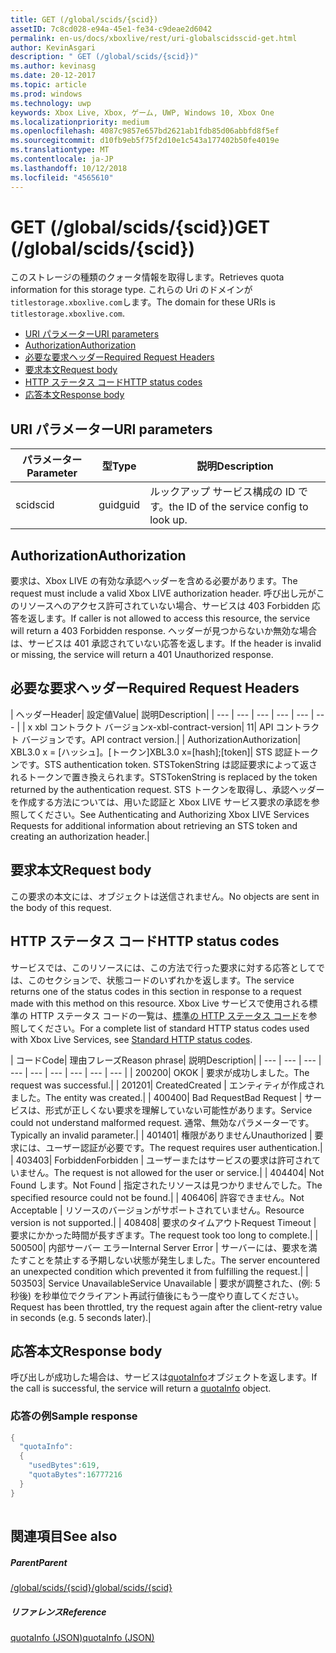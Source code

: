 ```yaml
---
title: GET (/global/scids/{scid})
assetID: 7c8cd028-e94a-45e1-fe34-c9deae2d6042
permalink: en-us/docs/xboxlive/rest/uri-globalscidsscid-get.html
author: KevinAsgari
description: " GET (/global/scids/{scid})"
ms.author: kevinasg
ms.date: 20-12-2017
ms.topic: article
ms.prod: windows
ms.technology: uwp
keywords: Xbox Live, Xbox, ゲーム, UWP, Windows 10, Xbox One
ms.localizationpriority: medium
ms.openlocfilehash: 4087c9857e657bd2621ab1fdb85d06abbfd8f5ef
ms.sourcegitcommit: d10fb9eb5f75f2d10e1c543a177402b50fe4019e
ms.translationtype: MT
ms.contentlocale: ja-JP
ms.lasthandoff: 10/12/2018
ms.locfileid: "4565610"
---
```

# <a name="get-globalscidsscid"></a><span data-ttu-id="a8a36-104">GET (/global/scids/{scid})</span><span class="sxs-lookup"><span data-stu-id="a8a36-104">GET (/global/scids/{scid})</span></span>
<span data-ttu-id="a8a36-105">このストレージの種類のクォータ情報を取得します。</span><span class="sxs-lookup"><span data-stu-id="a8a36-105">Retrieves quota information for this storage type.</span></span> <span data-ttu-id="a8a36-106">これらの Uri のドメインが`titlestorage.xboxlive.com`します。</span><span class="sxs-lookup"><span data-stu-id="a8a36-106">The domain for these URIs is `titlestorage.xboxlive.com`.</span></span>
 
  * [<span data-ttu-id="a8a36-107">URI パラメーター</span><span class="sxs-lookup"><span data-stu-id="a8a36-107">URI parameters</span></span>](#ID4EX)
  * [<span data-ttu-id="a8a36-108">Authorization</span><span class="sxs-lookup"><span data-stu-id="a8a36-108">Authorization</span></span>](#ID4ECB)
  * [<span data-ttu-id="a8a36-109">必要な要求ヘッダー</span><span class="sxs-lookup"><span data-stu-id="a8a36-109">Required Request Headers</span></span>](#ID4ENB)
  * [<span data-ttu-id="a8a36-110">要求本文</span><span class="sxs-lookup"><span data-stu-id="a8a36-110">Request body</span></span>](#ID4EWC)
  * [<span data-ttu-id="a8a36-111">HTTP ステータス コード</span><span class="sxs-lookup"><span data-stu-id="a8a36-111">HTTP status codes</span></span>](#ID4EBD)
  * [<span data-ttu-id="a8a36-112">応答本文</span><span class="sxs-lookup"><span data-stu-id="a8a36-112">Response body</span></span>](#ID4EUAAC)
 
<a id="ID4EX"></a>

 
## <a name="uri-parameters"></a><span data-ttu-id="a8a36-113">URI パラメーター</span><span class="sxs-lookup"><span data-stu-id="a8a36-113">URI parameters</span></span>
 
| <span data-ttu-id="a8a36-114">パラメーター</span><span class="sxs-lookup"><span data-stu-id="a8a36-114">Parameter</span></span>| <span data-ttu-id="a8a36-115">型</span><span class="sxs-lookup"><span data-stu-id="a8a36-115">Type</span></span>| <span data-ttu-id="a8a36-116">説明</span><span class="sxs-lookup"><span data-stu-id="a8a36-116">Description</span></span>| 
| --- | --- | --- | 
| <span data-ttu-id="a8a36-117">scid</span><span class="sxs-lookup"><span data-stu-id="a8a36-117">scid</span></span>| <span data-ttu-id="a8a36-118">guid</span><span class="sxs-lookup"><span data-stu-id="a8a36-118">guid</span></span>| <span data-ttu-id="a8a36-119">ルックアップ サービス構成の ID です。</span><span class="sxs-lookup"><span data-stu-id="a8a36-119">the ID of the service config to look up.</span></span>| 
  
<a id="ID4ECB"></a>

 
## <a name="authorization"></a><span data-ttu-id="a8a36-120">Authorization</span><span class="sxs-lookup"><span data-stu-id="a8a36-120">Authorization</span></span>
 
<span data-ttu-id="a8a36-121">要求は、Xbox LIVE の有効な承認ヘッダーを含める必要があります。</span><span class="sxs-lookup"><span data-stu-id="a8a36-121">The request must include a valid Xbox LIVE authorization header.</span></span> <span data-ttu-id="a8a36-122">呼び出し元がこのリソースへのアクセス許可されていない場合、サービスは 403 Forbidden 応答を返します。</span><span class="sxs-lookup"><span data-stu-id="a8a36-122">If caller is not allowed to access this resource, the service will return a 403 Forbidden response.</span></span> <span data-ttu-id="a8a36-123">ヘッダーが見つからないか無効な場合は、サービスは 401 承認されていない応答を返します。</span><span class="sxs-lookup"><span data-stu-id="a8a36-123">If the header is invalid or missing, the service will return a 401 Unauthorized response.</span></span> 
  
<a id="ID4ENB"></a>

 
## <a name="required-request-headers"></a><span data-ttu-id="a8a36-124">必要な要求ヘッダー</span><span class="sxs-lookup"><span data-stu-id="a8a36-124">Required Request Headers</span></span>
 
| <span data-ttu-id="a8a36-125">ヘッダー</span><span class="sxs-lookup"><span data-stu-id="a8a36-125">Header</span></span>| <span data-ttu-id="a8a36-126">設定値</span><span class="sxs-lookup"><span data-stu-id="a8a36-126">Value</span></span>| <span data-ttu-id="a8a36-127">説明</span><span class="sxs-lookup"><span data-stu-id="a8a36-127">Description</span></span>| 
| --- | --- | --- | --- | --- | --- | 
| <span data-ttu-id="a8a36-128">x xbl コントラクト バージョン</span><span class="sxs-lookup"><span data-stu-id="a8a36-128">x-xbl-contract-version</span></span>| <span data-ttu-id="a8a36-129">1</span><span class="sxs-lookup"><span data-stu-id="a8a36-129">1</span></span>| <span data-ttu-id="a8a36-130">API コントラクト バージョンです。</span><span class="sxs-lookup"><span data-stu-id="a8a36-130">API contract version.</span></span>| 
| <span data-ttu-id="a8a36-131">Authorization</span><span class="sxs-lookup"><span data-stu-id="a8a36-131">Authorization</span></span>| <span data-ttu-id="a8a36-132">XBL3.0 x = [ハッシュ]。[トークン]</span><span class="sxs-lookup"><span data-stu-id="a8a36-132">XBL3.0 x=[hash];[token]</span></span>| <span data-ttu-id="a8a36-133">STS 認証トークンです。</span><span class="sxs-lookup"><span data-stu-id="a8a36-133">STS authentication token.</span></span> <span data-ttu-id="a8a36-134">STSTokenString は認証要求によって返されるトークンで置き換えられます。</span><span class="sxs-lookup"><span data-stu-id="a8a36-134">STSTokenString is replaced by the token returned by the authentication request.</span></span> <span data-ttu-id="a8a36-135">STS トークンを取得し、承認ヘッダーを作成する方法については、用いた認証と Xbox LIVE サービス要求の承認を参照してください。</span><span class="sxs-lookup"><span data-stu-id="a8a36-135">See Authenticating and Authorizing Xbox LIVE Services Requests for additional information about retrieving an STS token and creating an authorization header.</span></span>| 
  
<a id="ID4EWC"></a>

 
## <a name="request-body"></a><span data-ttu-id="a8a36-136">要求本文</span><span class="sxs-lookup"><span data-stu-id="a8a36-136">Request body</span></span>
 
<span data-ttu-id="a8a36-137">この要求の本文には、オブジェクトは送信されません。</span><span class="sxs-lookup"><span data-stu-id="a8a36-137">No objects are sent in the body of this request.</span></span>
  
<a id="ID4EBD"></a>

 
## <a name="http-status-codes"></a><span data-ttu-id="a8a36-138">HTTP ステータス コード</span><span class="sxs-lookup"><span data-stu-id="a8a36-138">HTTP status codes</span></span> 
 
<span data-ttu-id="a8a36-139">サービスでは、このリソースには、この方法で行った要求に対する応答としてでは、このセクションで、状態コードのいずれかを返します。</span><span class="sxs-lookup"><span data-stu-id="a8a36-139">The service returns one of the status codes in this section in response to a request made with this method on this resource.</span></span> <span data-ttu-id="a8a36-140">Xbox Live サービスで使用される標準の HTTP ステータス コードの一覧は、[標準の HTTP ステータス コード](../../additional/httpstatuscodes.md)を参照してください。</span><span class="sxs-lookup"><span data-stu-id="a8a36-140">For a complete list of standard HTTP status codes used with Xbox Live Services, see [Standard HTTP status codes](../../additional/httpstatuscodes.md).</span></span>
 
| <span data-ttu-id="a8a36-141">コード</span><span class="sxs-lookup"><span data-stu-id="a8a36-141">Code</span></span>| <span data-ttu-id="a8a36-142">理由フレーズ</span><span class="sxs-lookup"><span data-stu-id="a8a36-142">Reason phrase</span></span>| <span data-ttu-id="a8a36-143">説明</span><span class="sxs-lookup"><span data-stu-id="a8a36-143">Description</span></span>| 
| --- | --- | --- | --- | --- | --- | --- | --- | --- | 
| <span data-ttu-id="a8a36-144">200</span><span class="sxs-lookup"><span data-stu-id="a8a36-144">200</span></span>| <span data-ttu-id="a8a36-145">OK</span><span class="sxs-lookup"><span data-stu-id="a8a36-145">OK</span></span> | <span data-ttu-id="a8a36-146">要求が成功しました。</span><span class="sxs-lookup"><span data-stu-id="a8a36-146">The request was successful.</span></span>| 
| <span data-ttu-id="a8a36-147">201</span><span class="sxs-lookup"><span data-stu-id="a8a36-147">201</span></span>| <span data-ttu-id="a8a36-148">Created</span><span class="sxs-lookup"><span data-stu-id="a8a36-148">Created</span></span> | <span data-ttu-id="a8a36-149">エンティティが作成されました。</span><span class="sxs-lookup"><span data-stu-id="a8a36-149">The entity was created.</span></span>| 
| <span data-ttu-id="a8a36-150">400</span><span class="sxs-lookup"><span data-stu-id="a8a36-150">400</span></span>| <span data-ttu-id="a8a36-151">Bad Request</span><span class="sxs-lookup"><span data-stu-id="a8a36-151">Bad Request</span></span> | <span data-ttu-id="a8a36-152">サービスは、形式が正しくない要求を理解していない可能性があります。</span><span class="sxs-lookup"><span data-stu-id="a8a36-152">Service could not understand malformed request.</span></span> <span data-ttu-id="a8a36-153">通常、無効なパラメーターです。</span><span class="sxs-lookup"><span data-stu-id="a8a36-153">Typically an invalid parameter.</span></span>| 
| <span data-ttu-id="a8a36-154">401</span><span class="sxs-lookup"><span data-stu-id="a8a36-154">401</span></span>| <span data-ttu-id="a8a36-155">権限がありません</span><span class="sxs-lookup"><span data-stu-id="a8a36-155">Unauthorized</span></span> | <span data-ttu-id="a8a36-156">要求には、ユーザー認証が必要です。</span><span class="sxs-lookup"><span data-stu-id="a8a36-156">The request requires user authentication.</span></span>| 
| <span data-ttu-id="a8a36-157">403</span><span class="sxs-lookup"><span data-stu-id="a8a36-157">403</span></span>| <span data-ttu-id="a8a36-158">Forbidden</span><span class="sxs-lookup"><span data-stu-id="a8a36-158">Forbidden</span></span> | <span data-ttu-id="a8a36-159">ユーザーまたはサービスの要求は許可されていません。</span><span class="sxs-lookup"><span data-stu-id="a8a36-159">The request is not allowed for the user or service.</span></span>| 
| <span data-ttu-id="a8a36-160">404</span><span class="sxs-lookup"><span data-stu-id="a8a36-160">404</span></span>| <span data-ttu-id="a8a36-161">Not Found します。</span><span class="sxs-lookup"><span data-stu-id="a8a36-161">Not Found</span></span> | <span data-ttu-id="a8a36-162">指定されたリソースは見つかりませんでした。</span><span class="sxs-lookup"><span data-stu-id="a8a36-162">The specified resource could not be found.</span></span>| 
| <span data-ttu-id="a8a36-163">406</span><span class="sxs-lookup"><span data-stu-id="a8a36-163">406</span></span>| <span data-ttu-id="a8a36-164">許容できません。</span><span class="sxs-lookup"><span data-stu-id="a8a36-164">Not Acceptable</span></span> | <span data-ttu-id="a8a36-165">リソースのバージョンがサポートされていません。</span><span class="sxs-lookup"><span data-stu-id="a8a36-165">Resource version is not supported.</span></span>| 
| <span data-ttu-id="a8a36-166">408</span><span class="sxs-lookup"><span data-stu-id="a8a36-166">408</span></span>| <span data-ttu-id="a8a36-167">要求のタイムアウト</span><span class="sxs-lookup"><span data-stu-id="a8a36-167">Request Timeout</span></span> | <span data-ttu-id="a8a36-168">要求にかかった時間が長すぎます。</span><span class="sxs-lookup"><span data-stu-id="a8a36-168">The request took too long to complete.</span></span>| 
| <span data-ttu-id="a8a36-169">500</span><span class="sxs-lookup"><span data-stu-id="a8a36-169">500</span></span>| <span data-ttu-id="a8a36-170">内部サーバー エラー</span><span class="sxs-lookup"><span data-stu-id="a8a36-170">Internal Server Error</span></span> | <span data-ttu-id="a8a36-171">サーバーには、要求を満たすことを禁止する予期しない状態が発生しました。</span><span class="sxs-lookup"><span data-stu-id="a8a36-171">The server encountered an unexpected condition which prevented it from fulfilling the request.</span></span>| 
| <span data-ttu-id="a8a36-172">503</span><span class="sxs-lookup"><span data-stu-id="a8a36-172">503</span></span>| <span data-ttu-id="a8a36-173">Service Unavailable</span><span class="sxs-lookup"><span data-stu-id="a8a36-173">Service Unavailable</span></span> | <span data-ttu-id="a8a36-174">要求が調整された、(例: 5 秒後) を秒単位でクライアント再試行値後にもう一度やり直してください。</span><span class="sxs-lookup"><span data-stu-id="a8a36-174">Request has been throttled, try the request again after the client-retry value in seconds (e.g. 5 seconds later).</span></span>| 
  
<a id="ID4EUAAC"></a>

 
## <a name="response-body"></a><span data-ttu-id="a8a36-175">応答本文</span><span class="sxs-lookup"><span data-stu-id="a8a36-175">Response body</span></span>
 
<span data-ttu-id="a8a36-176">呼び出しが成功した場合は、サービスは[quotaInfo](../../json/json-quota.md)オブジェクトを返します。</span><span class="sxs-lookup"><span data-stu-id="a8a36-176">If the call is successful, the service will return a [quotaInfo](../../json/json-quota.md) object.</span></span> 
 
<a id="ID4ECBAC"></a>

 
### <a name="sample-response"></a><span data-ttu-id="a8a36-177">応答の例</span><span class="sxs-lookup"><span data-stu-id="a8a36-177">Sample response</span></span>
 

```cpp
{
  "quotaInfo":
  {
    "usedBytes":619,
    "quotaBytes":16777216
  }
}
         
```

   
<a id="ID4EOBAC"></a>

 
## <a name="see-also"></a><span data-ttu-id="a8a36-178">関連項目</span><span class="sxs-lookup"><span data-stu-id="a8a36-178">See also</span></span>
 
<a id="ID4EQBAC"></a>

 
##### <a name="parent"></a><span data-ttu-id="a8a36-179">Parent</span><span class="sxs-lookup"><span data-stu-id="a8a36-179">Parent</span></span> 

[<span data-ttu-id="a8a36-180">/global/scids/{scid}</span><span class="sxs-lookup"><span data-stu-id="a8a36-180">/global/scids/{scid}</span></span>](uri-globalscidsscid.md)

  
<a id="ID4E1BAC"></a>

 
##### <a name="reference"></a><span data-ttu-id="a8a36-181">リファレンス</span><span class="sxs-lookup"><span data-stu-id="a8a36-181">Reference</span></span> 

[<span data-ttu-id="a8a36-182">quotaInfo (JSON)</span><span class="sxs-lookup"><span data-stu-id="a8a36-182">quotaInfo (JSON)</span></span>](../../json/json-quota.md)

   